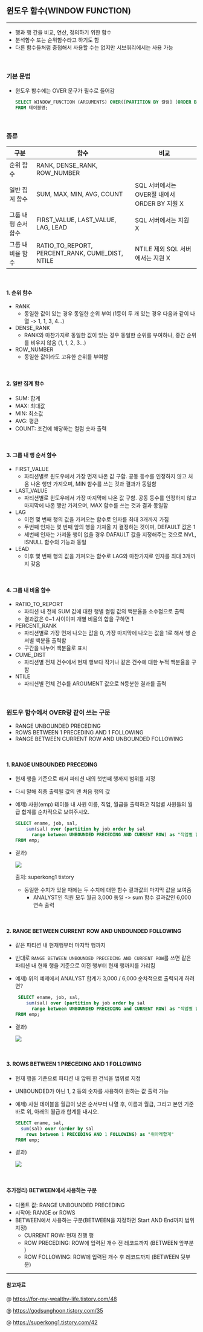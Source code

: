 ## 윈도우 함수(WINDOW FUNCTION)
---
- 행과 행 간을 비교, 연산, 정의하기 위한 함수 
- 분석함수 또는 순위함수라고 하기도 함 
- 다른 함수들처럼 중첩해서 사용할 수는 없지만 서브쿼리에서는 사용 가능 

<br>

### 기본 문법 
- 윈도우 함수에는 OVER 문구가 필수로 들어감 
  
  ```SQL
  SELECT WINDOW_FUNCTION (ARGUMENTS) OVER([PARTITION BY 컬럼] [ORDER BY 컬럼] [WINDOW 절])
  FROM 테이블명;
  ```

<br>

### 종류 

|구분          |함수                              |비교                                  |
|-------------|-----------------------------------|-------------------------------------|
|순위 함수    |RANK, DENSE_RANK, ROW_NUMBER       |                                      |
|일반 집계 함수|SUM, MAX, MIN, AVG, COUNT         |SQL 서버에서는 OVER절 내에서 ORDER BY 지원 X |
|그룹 내 행 순서 함수| FIRST_VALUE, LAST_VALUE, LAG, LEAD | SQL 서버에서는 지원 X         |
|그룹 내 비율 함수|RATIO_TO_REPORT, PERCENT_RANK, CUME_DIST, NTILE|NTILE 제외 SQL 서버에서는 지원 X|

<br>

#### 1. 순위 함수 

- RANK 
  - 동일한 값이 있는 경우 동일한 순위 부여 (1등이 두 개 있는 경우 다음과 같이 나열 -> 1, 1, 3, 4...)
- DENSE_RANK 
  - RANK와 마찬가지로 동일한 값이 있는 경우 동일한 순위를 부여하나, 중간 순위를 비우지 않음 (1, 1, 2, 3...)
- ROW_NUMBER
  - 동일한 값이라도 고유한 순위를 부여함 

<br>

#### 2. 일반 집계 함수 

- SUM: 합계
- MAX: 최대값 
- MIN: 최소값 
- AVG: 평균 
- COUNT: 조건에 해당하는 컬럼 숫자 출력 

<br>

#### 3. 그룹 내 행 순서 함수 

- FIRST_VALUE 
  - 파티션별로 윈도우에서 가장 먼저 나온 값 구함. 공동 등수를 인정하지 않고 처음 나온 행만 가져오며, MIN 함수를 쓰는 것과 결과가 동일함 
- LAST_VALUE
  - 파티션별로 윈도우에서 가장 마지막에 나온 값 구함. 공동 등수를 인정하지 않고 마지막에 나온 행만 가져오며, MAX 함수를 쓰는 것과 결과 동일함 
- LAG
  - 이전 몇 번째 행의 값을 가져오는 함수로 인자를 최대 3개까지 가짐 
  - 두번째 인자는 몇 번째 앞의 행을 가져올 지 결정하는 것이며, DEFAULT 값은 1 
  - 세번째 인자는 가져올 행이 없을 경우 DAFAULT 값을 지정해주는 것으로 NVL, ISNULL 함수의 기능과 동일 
- LEAD
  - 이후 몇 번째 행의 값을 가져오는 함수로 LAG와 마찬가지로 인자를 최대 3개까지 갖음 

<br>

#### 4. 그룹 내 비율 함수 

- RATIO_TO_REPORT 
  - 파티션 내 전체 SUM 값에 대한 행별 컬럼 값의 백분율을 소수점으로 출력
  - 결과값은 0~1 사이이며 개별 비율의 합을 구하면 1 
- PERCENT_RANK
  - 파티션별로 가장 먼저 나오는 값을 0, 가장 마지막에 나오는 값을 1로 해서 행 순서별 백분율 출력함
  - 구간을 나누어 백분율로 표시 
- CUME_DIST
  - 파티션별 전체 건수에서 현재 행보다 작거나 같은 건수에 대한 누적 백분율을 구함 
- NTILE
  - 파티션별 전체 건수를 ARGUMENT 값으로 N등분한 결과를 출력 

<br>

### 윈도우 함수에서 OVER랑 같이 쓰는 구문 
- RANGE UNBOUNDED PRECEDING
- ROWS BETWEEN 1 PRECEDING AND 1 FOLLOWING 
- RANGE BETWEEN CURRENT ROW AND UNBOUNDED FOLLOWING 

<br>

#### 1. RANGE UNBOUNDED PRECEDING
- 현재 행을 기준으로 해서 파티션 내의 첫번째 행까지 범위를 지정 
- 다시 말해 최종 출력될 값의 맨 처음 행의 값 
- 예제) 사원(emp) 테이블 내 사원 이름, 직업, 월급을 출력하고 직업별 사원들의 월급 합계를 순차적으로 보여주시오.
  
  ```SQL
  SELECT ename, job, sal, 
      sum(sal) over (partition by job order by sal
        range between UNBOUNDED PRECEDING AND CURRENT ROW) as "직업별 합계"
  FROM emp;
  ```
- 결과)
  
  ![](./img/preceding예제1.png)

  출처: superkong1 tistory

  - 동일한 수치가 있을 때에는 두 수치에 대한 함수 결과값의 마지막 값을 보여줌 
    - ANALYST인 직원 모두 월급 3,000 동일 -> sum 함수 결과값인 6,000 연속 출력 

<br>

#### 2. RANGE BETWEEN CURRENT ROW AND UNBOUNDED FOLLOWING 
- 같은 파티션 내 현재행부터 마지막 행까지 
- 반대로 `RANGE BETWEEN UNBOUNDED PRECEDING AND CURRENT ROW`를 쓰면 같은 파티션 내 현재 행을 기준으로 이전 행부터 현재 행까지를 가리킴 
- 예제) 위의 예제에서 ANALYST 합계가 3,000 / 6,000 순차적으로 출력되게 하려면?
  
  ```SQL
   SELECT ename, job, sal, 
      sum(sal) over (partition by job order by sal
        range between UNBOUNDED PRECEDING and CURRENT ROW) as "직업별 합계"
  FROM emp;
  ``` 

- 결과)
  
  ![](./img/preceding예제2.png)

<br>

#### 3. ROWS BETWEEN 1 PRECEDING AND 1 FOLLOWING 
- 현재 행을 기준으로 파티션 내 앞뒤 한 건씩을 범위로 지정 
- UNBOUNDED가 아닌 1, 2 등의 숫자를 사용하여 원하는 값 출력 가능 
- 예제) 사원 테이블을 월급이 낮은 순서부터 나열 후, 이름과 월급, 그리고 본인 기준 바로 위, 아래의 월급과 합계를 내시오.
  
    ```SQL
   SELECT ename, sal,
      sum(sal) over (order by sal
        rows between 1 PRECEDING AND 1 FOLLOWING) as "위아래합계"
  FROM emp;
  ```
 
- 결과)

  ![](./img/preceding예제3.png)

<br>

#### 추가정리) BETWEEN에서 사용하는 구분
- 디폴트 값: RANGE UNBOUNDED PRECEDING 
- 시작어: RANGE or ROWS 
- BETWEEN에서 사용하는 구분(BETWEEN을 지정하면 Start AND End까지 범위지정)
  - CURRENT ROW: 현재 진행 행 
  - ROW PRECEDING: ROW에 입력된 개수 전 레코드까지 (BETWEEN 앞부분 )
  - ROW FOLLOWING: ROW에 입력된 개수 후 레코드까지 (BETWEEN 뒷부분)

---

#### 참고자료 
@ https://for-my-wealthy-life.tistory.com/48

@ https://godsunghoon.tistory.com/35

@ https://superkong1.tistory.com/42